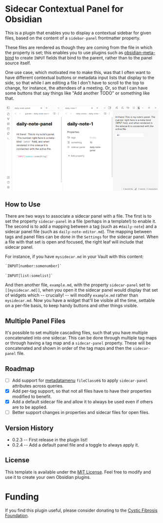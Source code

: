 # Sidecar Contextual Panel for Obsidian

This is a plugin that enables you to display a contextual sidebar for given
files, based on the content of a `sidebar-panel` frontmatter property.

These files are rendered as though they are coming from the file in which the
property is set; this enables you to use plugins such as
[obsidian-meta-bind](https://github.com/mProjectsCode/obsidian-meta-bind-plugin)
to create `INPUT` fields that bind to the parent, rather than to the panel
source itself.

One use case, which motivated me to make this, was that I often want to have
different contextual buttons or metadata input lists that display to the side,
so that while I am editing a file I don't have to scroll to the top to change,
for instance, the attendees of a meeting.  Or, so that I can have some buttons
that say things like "Add another TODO" or something like that.

![A screenshot showing the sidecar panel in action.](sidecar-panel-example.png)

## How to Use

There are two ways to associate a sidecar panel with a file.  The first is to 
set the property `sidecar-panel` in a file (perhaps in a template!) to enable
it.  The second is to add a mapping between a tag (such as `#daily-note`) and a
sidecar panel file (such as `daily-note-editor.md`).  The mapping between tags
and panel files can be done in the `Settings` for the sidecar panel.  When a
file with that set is open and focused, the right leaf will include that sidecar
panel.

For instance, if you have `mysidecar.md` in your Vault with this content:

```
`INPUT[number:somenumber]`

`INPUT[list:somelist]`
```

And then another file, `example.md`, with the property `sidecar-panel` set to
`[[mysidecar.md]]`, when you open it the sidecar panel would display that set of
widgets which -- crucially! -- will modify `example.md` rather than
`mysidecar.md`.  Now you have a widget that'll be visible all the time, settable
on a per-file basis, to keep handy buttons and other things visible.

## Multiple Panel Files

It's possible to set multiple cascading files, such that you have multiple
concatenated into one sidecar.  This can be done through multiple tag maps or
through having a tag map and a `sidecar-panel` property.  These will be
concatenated and shown in order of the tag maps and then the `sidecar-panel`
file.

## Roadmap

- [ ] Add support for [metadatamenu](https://github.com/mdelobelle/metadatamenu) `fileClass`es to apply `sidecar-panel` attributes across queries.
- [x] Add per-tag support, so that not all files have to have their properties modified to benefit.
- [x] Add a default sidecar file and allow it to always be used even if others are to be applied.
- [ ] Better support changes in properties and sidecar files for open files.

## Version History

- 0.2.3 -- First release in the plugin list!
- 0.2.4 -- Add a default panel file and a toggle to always apply it.

## License

This template is available under the [MIT License](LICENSE). Feel free to modify
and use it to create your own Obsidian plugins.

# Funding

If you find this plugin useful, please consider donating to the [Cystic Fibrosis Foundation](https://give.cff.org/).
